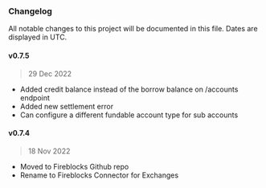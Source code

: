 ### Changelog

All notable changes to this project will be documented in this file. Dates are displayed in UTC.

#### v0.7.5
> 29 Dec 2022
* Added credit balance instead of the borrow balance on /accounts endpoint
* Added new settlement error
* Can configure a different fundable account type for sub accounts

#### v0.7.4

> 18 Nov 2022
* Moved to Fireblocks Github repo
* Rename to Fireblocks Connector for Exchanges
